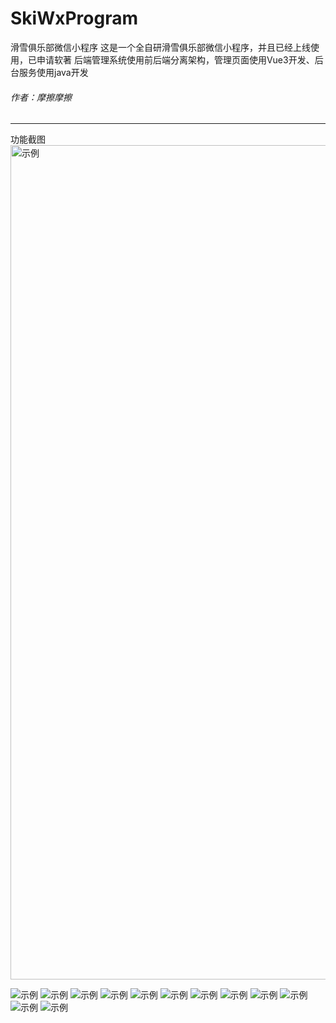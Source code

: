 # SkiWxProgram
滑雪俱乐部微信小程序
这是一个全自研滑雪俱乐部微信小程序，并且已经上线使用，已申请软著
后端管理系统使用前后端分离架构，管理页面使用Vue3开发、后台服务使用java开发
###### 作者：摩擦摩擦

---
功能截图
<img src="https://github.com/keepsleep007/SkiWxProgram/blob/master/screenshot/1.jpg" alt="示例" width="600" height="1335" />


![示例](https://github.com/keepsleep007/SkiWxProgram/blob/master/screenshot/2.jpg "示例") 
![示例](https://github.com/keepsleep007/SkiWxProgram/blob/master/screenshot/3.jpg "示例") 
![示例](https://github.com/keepsleep007/SkiWxProgram/blob/master/screenshot/4.jpg "示例") 
![示例](https://github.com/keepsleep007/SkiWxProgram/blob/master/screenshot/5.jpg "示例") 
![示例](https://github.com/keepsleep007/SkiWxProgram/blob/master/screenshot/6.jpg "示例") 
![示例](https://github.com/keepsleep007/SkiWxProgram/blob/master/screenshot/6.jpg "示例") 
![示例](https://github.com/keepsleep007/SkiWxProgram/blob/master/screenshot/7.jpg "示例") 
![示例](https://github.com/keepsleep007/SkiWxProgram/blob/master/screenshot/8.jpg "示例") 
![示例](https://github.com/keepsleep007/SkiWxProgram/blob/master/screenshot/9.jpg "示例") 
![示例](https://github.com/keepsleep007/SkiWxProgram/blob/master/screenshot/10.jpg "示例") 
![示例](https://github.com/keepsleep007/SkiWxProgram/blob/master/screenshot/11.jpg "示例") 
![示例](https://github.com/keepsleep007/SkiWxProgram/blob/master/screenshot/12.jpg "示例") 
